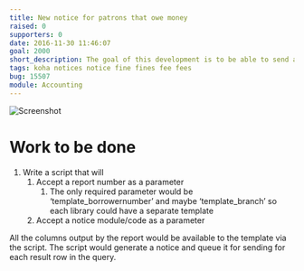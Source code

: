 ```yaml
---
title: New notice for patrons that owe money
raised: 0
supporters: 0
date: 2016-11-30 11:46:07
goal: 2000
short_description: The goal of this development is to be able to send a notice to patrons that owe money on a monthly basis
tags: koha notices notice fine fines fee fees
bug: 15507
module: Accounting
---
```


![Screenshot](image.png)

# Work to be done
1. Write a script that will
    1. Accept a report number as a parameter
        1. The only required parameter would be ‘template_borrowernumber’ and maybe ‘template_branch’ so each library could have a separate template
    1. Accept a notice module/code as a parameter

All the columns output by the report would be available to the template via the script. The script would generate a notice and queue it for sending for each result row in the query.
